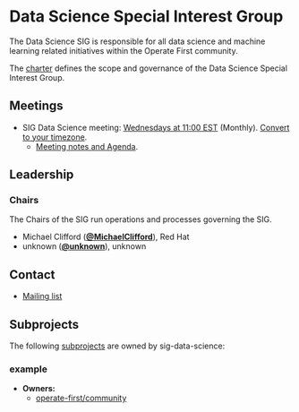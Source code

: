 <!---
This is an autogenerated file!

Please do not edit this file directly, but instead make changes to the
sigs.yaml file in the project root.

This file is part of https://github.com/operate-first/community

To understand how this file is generated, see https://git.k8s.io/community/generator/README.md
--->
# Data Science Special Interest Group

The Data Science SIG is responsible for all data science and machine learning related initiatives within the Operate First community.

The [charter](charter.md) defines the scope and governance of the Data Science Special Interest Group.

## Meetings
* SIG Data Science meeting: [Wednesdays at 11:00 EST](tbd) (Monthly). [Convert to your timezone](http://www.thetimezoneconverter.com/?t=11:00&tz=EST).
  * [Meeting notes and Agenda](tbd).

## Leadership

### Chairs
The Chairs of the SIG run operations and processes governing the SIG.

* Michael Clifford (**[@MichaelClifford](https://github.com/MichaelClifford)**), Red Hat
* unknown (**[@unknown](https://github.com/unknown)**), unknown

## Contact

- [Mailing list](community@lists.operate-first.cloud)

## Subprojects

The following [subprojects][subproject-definition] are owned by sig-data-science:
### example
- **Owners:**
  - [operate-first/community](https://github.com/operate-first/community/blob/main/OWNERS)

[subproject-definition]: https://github.com/operate-first/community/blob/master/governance.md#subprojects
<!-- BEGIN CUSTOM CONTENT -->

<!-- END CUSTOM CONTENT -->
